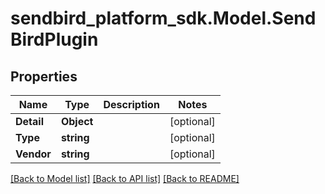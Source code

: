 
# sendbird_platform_sdk.Model.SendBirdPlugin

## Properties

Name | Type | Description | Notes
------------ | ------------- | ------------- | -------------
**Detail** | **Object** |  | [optional] 
**Type** | **string** |  | [optional] 
**Vendor** | **string** |  | [optional] 

[[Back to Model list]](../README.md#documentation-for-models)
[[Back to API list]](../README.md#documentation-for-api-endpoints)
[[Back to README]](../README.md)


